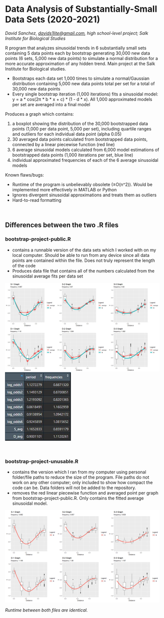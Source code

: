 # Data Analysis of Substantially-Small Data Sets (2020-2021)
_David Sanchez, davids1lite@gmail.com, high school-level project; Salk Institute for Biological Studies_

R program that analyzes sinusoidal trends in 6 substantially small sets containing 5 data points each by bootstrap generating 30,000 new data points (6 sets, 5,000 new data points) to simulate a normal distribution for a more accurate approximation of any hidden trend.  Main project at the Salk Institute for Biological studies.

- Bootstraps each data set 1,000 times to simulate a normal/Gaussian distribution containing 5,000 new data points total per set for a total of 30,000 new data points
- Every single bootstrap iteration (1,000 iterations) fits a sinusoidal model: y = a * cos(2π * b * x + c) * (1 - d * x).  All 1,000 approximated models per set are averaged into a final model

Produces a graph which contains:
1. a boxplot showing the distribution of the 30,000 bootstrapped data points (1,000 per data point, 5,000 per set), including quartile ranges and outliers for each individual data point (alpha 0.05)
2. 30 averaged data points calculated from bootstrapped data points, connected by a linear piecewise function (red line)
3. 6 average sinusoidal models calculated from 6,000 model estimations of bootstrapped data points (1,000 iterations per set, blue line)
4. individual approximated frequencies of each of the 6 average sinusoidal models 

Known flaws/bugs:
- Runtime of the program is unbelievably obsolete (≥O(n^2)).  Would be implemented more effectively in MATLAB or Python
- Ignores divergent sinusoidal approximations and treats them as outliers
- Hard-to-read formatting

<br>

## Differences between the two .R files

### bootstrap-project-public.R 
- contains a runnable version of the data sets which I worked with on my local computer.  Should be able to run from any device since all data points are contained within the file.  Does not truly represent the length of the code
- Produces data file that contains all of the numbers calculated from the sinusoidal average fits per data set

![Image](sample-graph-image.jpg)
![Image](sample-data-image.jpg)

<br>

### bootstrap-project-unusable.R 
- contains the version which I ran from my computer using personal folder/file paths to reduce the size of the program.  File paths do not work on any other computer; only included to show how compact the code can be.  Data folders will not be added to the repository.
- removes the red linear piecewise function and averaged point per graph from bootstrap-project-public.R.  Only contains the fitted average sinusoidal model.  

![Image](unusable-example.png)

_Runtime between both files are identical._

